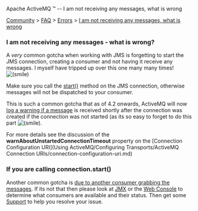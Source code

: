 Apache ActiveMQ ™ -- I am not receiving any messages, what is wrong 

[Community](community.md) > [FAQ](CommunityCommunity/Community/faq.md) > [Errors](Community/FAQCommunity/FAQ/Community/FAQ/errors.md) > [I am not receiving any messages, what is wrong](Community/FAQ/ErrorsCommunity/FAQ/Errors/Community/FAQ/Errors/i-am-not-receiving-any-messages-what-is-wrong.md)


### I am not receiving any messages - what is wrong?

A _very_ common gotcha when working with JMS is forgetting to start the JMS connection, creating a consumer and not having it receive any messages. I myself have tripped up over this one many many times! ![(smile)](https://cwiki.apache.org/confluence/s/en_GB/5997/6f42626d00e36f53fe51440403446ca61552e2a2.1/_/images/icons/emoticons/smile.png)

Make sure you call the [start()](http://java.sun.com/j2ee/1.4/docs/api/javax/jms/Connection.html#start()) method on the JMS connection, otherwise messages will not be dispatched to your consumer.

This is such a common gotcha that as of 4.2 onwards, ActiveMQ will now [log a warning if a message](https://issues.apache.org/activemq/browse/AMQ-1253) is received shortly after the connection was created if the connection was not started (as its so easy to forget to do this part ![(smile)](https://cwiki.apache.org/confluence/s/en_GB/5997/6f42626d00e36f53fe51440403446ca61552e2a2.1/_/images/icons/emoticons/smile.png).

For more details see the discussion of the **warnAboutUnstartedConnectionTimeout** property on the [Connection Configuration URI](Using ActiveMQ/Configuring Transports/ActiveMQ Connection URIs/connection-configuration-uri.md)

### If you are calling connection.start()

Another common gotcha is [due to another consumer grabbing the messages](Community/FAQ/Errors/i-do-not-receive-messages-in-my-second-consumer.md). If its not that then please look at [JMX](Features/jmx.md) or the [Web Console](ToolsTools/Tools/web-console.md) to determine what consumers are available and their status. Then get some [Support](CommunityCommunity/Community/support.md) to help you resolve your issue.

